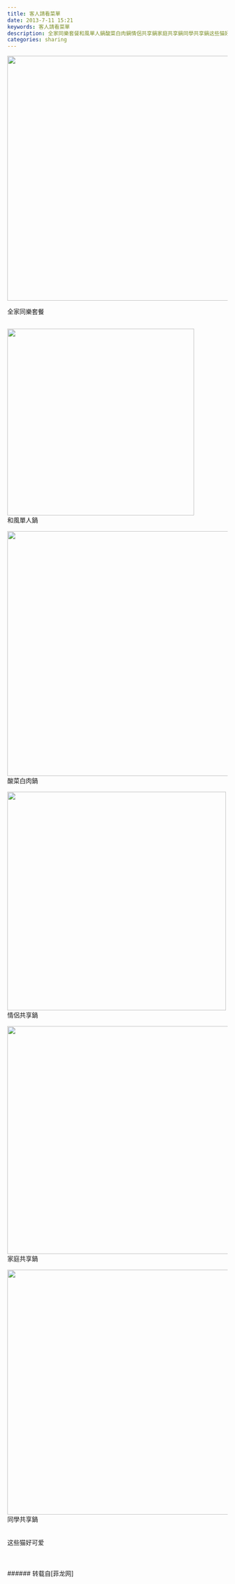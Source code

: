 ```yaml
---
title: 客人請看菜單
date: 2013-7-11 15:21
keywords: 客人請看菜單
description: 全家同樂套餐和風單人鍋酸菜白肉鍋情侶共享鍋家庭共享鍋同學共享鍋这些猫好可爱
categories: sharing
---
```

<td class="t_f" id="postmessage_20110">


<img aid="7308" class="zoom" data-cf-modified-998ea9564e9d0b0a17d8ad53-="" file="data/attachment/forum/201307/11/152000wgb2fkkkekfnrbrq.jpg" id="aimg_7308" inpost="1" onclick="" onmouseover="" src="http://www.flw.ph/data/attachment/forum/201307/11/152000wgb2fkkkekfnrbrq.jpg" width="560" zoomfile="data/attachment/forum/201307/11/152000wgb2fkkkekfnrbrq.jpg"/>


<font face="Verdana, Helvetica, Arial, sans-serif">全家同樂套餐</font><br/>
<font face="Verdana, Helvetica, Arial, sans-serif"><br/>
</font>

<img aid="7309" class="zoom" data-cf-modified-998ea9564e9d0b0a17d8ad53-="" file="data/attachment/forum/201307/11/152002ydjdt7erjvdt3j33.jpg" id="aimg_7309" inpost="1" onclick="" onmouseover="" src="http://www.flw.ph/data/attachment/forum/201307/11/152002ydjdt7erjvdt3j33.jpg" width="427" zoomfile="data/attachment/forum/201307/11/152002ydjdt7erjvdt3j33.jpg"/>


<br/>
<font face="Verdana, Helvetica, Arial, sans-serif">和風單人鍋</font><br/>
<font face="Verdana, Helvetica, Arial, sans-serif"><br/>
</font>

<img aid="7310" class="zoom" data-cf-modified-998ea9564e9d0b0a17d8ad53-="" file="data/attachment/forum/201307/11/152005g3wwnvp55y0ydoya.jpg" id="aimg_7310" inpost="1" onclick="" onmouseover="" src="http://www.flw.ph/data/attachment/forum/201307/11/152005g3wwnvp55y0ydoya.jpg" width="560" zoomfile="data/attachment/forum/201307/11/152005g3wwnvp55y0ydoya.jpg"/>


<br/>
<font face="Verdana, Helvetica, Arial, sans-serif">酸菜白肉鍋</font><br/>
<font face="Verdana, Helvetica, Arial, sans-serif"><br/>
</font>

<img aid="7311" class="zoom" data-cf-modified-998ea9564e9d0b0a17d8ad53-="" file="data/attachment/forum/201307/11/152007iwfqk33709twt7zw.jpg" id="aimg_7311" inpost="1" onclick="" onmouseover="" src="http://www.flw.ph/data/attachment/forum/201307/11/152007iwfqk33709twt7zw.jpg" width="500" zoomfile="data/attachment/forum/201307/11/152007iwfqk33709twt7zw.jpg"/>


<br/>
<font face="Verdana, Helvetica, Arial, sans-serif">情侶共享鍋</font><br/>
<font face="Verdana, Helvetica, Arial, sans-serif"><br/>
</font>

<img aid="7312" class="zoom" data-cf-modified-998ea9564e9d0b0a17d8ad53-="" file="data/attachment/forum/201307/11/152013xp38xerrtpfefjph.jpg" id="aimg_7312" inpost="1" onclick="" onmouseover="" src="http://www.flw.ph/data/attachment/forum/201307/11/152013xp38xerrtpfefjph.jpg" width="521" zoomfile="data/attachment/forum/201307/11/152013xp38xerrtpfefjph.jpg"/>


<br/>
<font face="Verdana, Helvetica, Arial, sans-serif">家庭共享鍋</font><br/>
<font face="Verdana, Helvetica, Arial, sans-serif"><br/>
</font>

<img aid="7313" class="zoom" data-cf-modified-998ea9564e9d0b0a17d8ad53-="" file="data/attachment/forum/201307/11/152015oa7llccyec6nyvvc.jpg" id="aimg_7313" inpost="1" onclick="" onmouseover="" src="http://www.flw.ph/data/attachment/forum/201307/11/152015oa7llccyec6nyvvc.jpg" width="560" zoomfile="data/attachment/forum/201307/11/152015oa7llccyec6nyvvc.jpg"/>


<br/>
<font face="Verdana, Helvetica, Arial, sans-serif">同學共享鍋</font><br/>
<font face="Verdana, Helvetica, Arial, sans-serif"><br/>
</font><br/>
<font face="Verdana, Helvetica, Arial, sans-serif">这些猫好可爱<br/>
</font><br/>
<br/>
<br/>
</td>
###### 转载自[菲龙网]